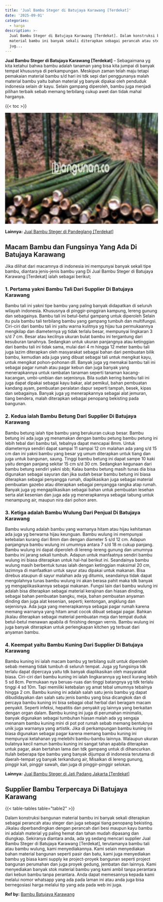 ```yaml
---
title: 'Jual Bambu Steger di Batujaya Karawang [Terdekat]'
date: '2025-09-01'
categories:
  - harga
description: >-
  Jual Bambu Steger di Batujaya Karawang [Terdekat]. Dalam konstruksi bangunan
  material bambu ini banyak sekali diterapkan sebagai perancah atau steger dan
  jug...
---
```


**Jual Bambu Steger di Batujaya Karawang \[Terdekat\]** – Sebagaimana yg kita ketahui bahwa bambu adalah tanaman yang bisa kita jumpai di banyak tempat khususnya di perkampungan. Meskipun zaman telah maju tetapi pemakaian material bambu s/d hari ini tdk sepi dari penggunanya malah material bambu yaitu bahan material yg banyak dipakai oleh penduduk indonesia selain dr kayu. Selain gampang diperoleh, bambu juga menjadi pilihan terbaik sebab memang terbilang cukup awet dan tidak mahal harganya.

{{< toc >}}

![Jual Bambu Steger di Batujaya Karawang [Terdekat]](/images/jual-bambu-tali-07.png)

**Lainnya:** [Jual Bambu Steger di Pandeglang \[Terdekat\]](https://bambu.bangunan.co/jual-bambu-steger-di-pandeglang-terdekat/)

## Macam Bambu dan Fungsinya Yang Ada Di Batujaya Karawang

Jika dilihat dari macamnya di indonesia ini mempunyai banyak sekali tipe bambu, diantara jenis-jenis bambu yang Di Jual Bambu Steger di Batujaya Karawang \[Terdekat\] ialah sebagai berikut;

### 1\. Pertama yakni Bambu Tali Dari Supplier Di Batujaya Karawang

Bambu tali ini yakni tipe bambu yang paling banyak didapatkan di seluruh wilayah indonesia. Khususnya di pinggir-pinggiran kampung, lereng gunung dan sebagainya. Bambu tali ini betul-betul gampang untuk diperoleh Selain itu pula bambu tali terbilang bambu yang gampang tumbuh dan multifungsi. Ciri-ciri dari bambu tali ini yaitu warna kulitnya yg hijau tua permukaannya mengkilap dan diameternya yg tidak terlalu besar, mempunyai lingkaran 3 s/d 7 cm. Besar atau kecilnya ukuran bulat bambu ini tergantung dari kesuburan tanahnya. Sedangkan untuk ukuran panjangnya atau ketinggian dari bambu tali ini tidak sama, mulai dari 4 m hingga 12 meter bambu tali juga lazim diterapkan oleh masyarakat sebagai bahan dari pembuatan bilik bambu, kemudian ada juga yang dibuat sebagai tali untuk mengikat kayu, untuk mengikat pohon-pohonan dll. Banyak juga yg memakai bambu tali ini sebagai pagar rumah atau pagar kebun dan juga banyak yang menerapkannya untuk rambatan tanaman seperti tanaman kacang-kacangan, umbi-umbian dan sejenisnya. Bila sudah kering bambu tali ini juga dapat dipakai sebagai kayu bakar, alat pemikul, bahan pembuatan kandang ayam, pembuatan peralatan dapur seperti tampah, besek, kipas dan sebagainya. Banyak juga yg menerapkannya sebagai alat jemuran, tiang bendera, malah diterapkan sebagai penopang bekisting pada bangunan.

### 2\. Kedua ialah Bambu Betung Dari Supplier Di Batujaya Karawang

Bambu betung ialah tipe bambu yang berukuran cukup besar. Bambu betung ini ada juga yg menamakan dengan bambu petung bambu petung ini lebih tebal dari bambu tali, tebalnya dapat mencapai 8mm. Untuk diameternya sendiri dapat sampai 11 sampai 12 cm malahan ada yang s/d 15 cm dan ini yakni bambu yang besar yg umum diterapkan untuk tiang dan juga untuk bangunan, saung. Tinggi bambu betung ini dapat sampe 10 kaki yaitu dengan panjang sekitar 15 cm s/d 30 cm. Sedangkan kegunaan dari bambu betung sendiri yakni sbb; Kalau bambu betung masih tunas dia bisa digunakan sebagai sayuran dan jika sudah besar bambu betung ini biasa diterapkan sebagai penyangga rumah, diaplikasikan juga sebagai material pembuatan gazebo atau diterapkan sebagai penyangga rangka atap rumah. Banyak juga yg mengaplikasikan sebagai bahan untuk pembuatan lesehan serta alat kesenian dan juga ada yg menerapkannya sebagai tabung untuk menampung air, maupun nira dari pohon aren.

### 3\. Ketiga adalah Bambu Wulung Dari Penjual Di Batujaya Karawang

Bambu wulung adalah bambu yang warnanya hitam atau hijau kehitaman ada juga yg berwarna hijau keunguan. Bambu wulung ini mempunyai ketebalan kurang dari 8mm dan dengan diameter 5 s/d 12 cm. Adapun panjangnya bambu wulung ini umumnya antara 7 s/d 18 m cukup panjang. Bambu wulung ini dapat diperoleh di lereng-lereng gunung dan umumnya bambu ini jarang sekali tumbuh. Adapun untuk manfaatnya sendiri bambu wulung ini biasa diterapkan untuk hal-hal berikut ini. Seandainya bambu wulung masih berbentuk tunas ialah dengan ketinggian maksimal 20 cm, lazimnya di manfaatkan untuk sayur atau dipakai untuk makanan. Bisa direbus ataupun di sayur malahan ada yg ditumis, seandainya tidak dapat mengolahnya tunas bambu wulung ini akan berasa pahit maka tdk banyak yg mengaplikasikannya sebagai makanan. Fungsi lain dari bambu wulung ini adalah bisa diterapkan sebagai material kerajinan dan hiasan dinding, sebagai bahan pembuatan bangku, meja, bahan pembuatan anyaman dinding dan juga alat kesenian, seperti; kentongan, angklung dan sejenisnya. Ada juga yang menerapkannya sebagai pagar rumah karena memang warnanya yang hitam amat cocok dibuat sebagai pagar. Bahkan jikalau diterapkan sebagai material pembuatan meja dan tempat duduk betul-betul menawan apabila di finishing dengan vernis. Bambu wulung ini juga banyak diterapkan untuk perlengkapan kitchen yg terbuat dari anyaman bambu.

### 4\. Keempat yaitu Bambu Kuning Dari Supplier Di Batujaya Karawang

Bambu kuning ini ialah macam bambu yg terbilang sulit untuk diperoleh sebab memang tidak tumbuh di seluruh tempat. Juga yg fungsinya tdk terlalu dapat dipercaya yaitu tdk banyak diaplikasikan oleh masyarakat biasa. Ciri-ciri dari bambu kuning ini ialah lingkarannya yg kecil kurang lebih 5 sd 8cm. Permukaan nya beruas-ruas dan tinggi batangnya yg tdk terlalu tinggi 4 sd 10m. Tapi memiliki ketebalan yg amat tebal umumnya tebalnya hingga 2 cm. Bambu kuning ini adalah salah satu jenis bambu yg dapat dibudidayakan dan salah satu jenis bambu yang bisa dicangkok dan di percaya bambu kuning ini bisa sebagai obat herbal dari beragam macam penyakit. Seperti infeksi, hepatitis dan penyakit yg lainnya yang berkaitan dengan organ dalam. Bambu kuning ini juga di perumahan minimalis, banyak digunakan sebagai tumbuhan hiasan malah ada yg sengaja menanam bambu kuning mini di pot pot rumah sebab memang bentuknya unik juga warnanya yang artistik. Jika di perkampungan bambu kuning ini biasa digunakan sebagai pagar karena memang bambu kuning ini mempunyai ketahanan yg melebihi bambu-bambu lainnya. Walaupun ukuran bulatnya kecil namun bambu kuning ini sangat tahan apabila diterapkan untuk pagar, akan bertahan lama dan tdk gampang untuk di dihancurkan. Itulah beberapa tipe bambu yang banyak dijumpai di indonesia terutama di daerah-tempat yg banyak terkandung air, Misalkan di lereng gunung, pinggir kali, pinggir sawah, dan juga di pinggir-pinggir selokan.

**Lainnya:** [Jual Bambu Steger di Jati Padang Jakarta \[Terdekat\]](https://bambu.bangunan.co/jual-bambu-steger-di-jati-padang-jakarta-terdekat/)

## Supplier Bambu Terpercaya Di Batujaya Karawang

{{< table-tables table="table2" >}}

Dalam konstruksi bangunan material bambu ini banyak sekali diterapkan sebagai perancah atau steger dan juga sebagai tiang penopang bekisting. Jikalau diperbandingkan dengan perancah dari besi maupun kayu bambu ini adalah material yg paling hemat dan tahan mudah dipasang dan diungkap. Sekiranya diantara anda, ada yg sedang mencari supplier Jual Bambu Steger di Batujaya Karawang \[Terdekat\], terutamanya bambu tali atau bambu wulung, kami menyediakannya. Kami selain menyediakan bahan material bangunan seperti pasir dan batu, kami juga menyediakan bambu yg biasa kami supply ke project-proyek bangunan seperti project bangunan perumahan dan juga proyek gedung, jembatan dan lainnya. Kami menyediakan banyak stok material bambu yang kami ambil tanpa perantara dari kebun bambu tanpa perantara. Anda dapat memesannya kepada kami melalui nomor whatsapp yang ada pada laman ini atau anda juga bisa bernegosiasi harga melalui tlp yang ada pada web ini juga.

**Ref by:** [Bambu Batujaya Karawang](https://id.wikipedia.org/wiki/Bambu)
